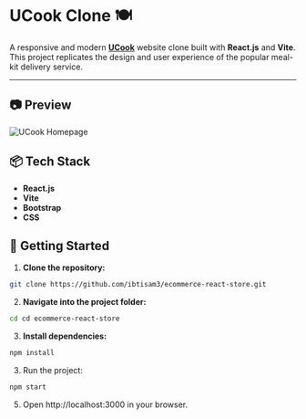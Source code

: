 # UCook Clone 🍽️

A responsive and modern [**UCook**](https://ucook.co.za/) website clone built with **React.js** and **Vite**.  
This project replicates the design and user experience of the popular meal-kit delivery service.

---

## 📷 Preview

![UCook Homepage](src/assets/images/ucook-page.png)

## 📦 Tech Stack

- **React.js**
- **Vite**
- **Bootstrap**
- **CSS**

## 🚀 Getting Started

1. **Clone the repository:**
```bash
git clone https://github.com/ibtisam3/ecommerce-react-store.git
   ```

2. **Navigate into the project folder:**

```bash
cd cd ecommerce-react-store
```

3. **Install dependencies:**
```bash
npm install
```

3. Run the project:
```bash
npm start
```
5. Open http://localhost:3000 in your browser.
